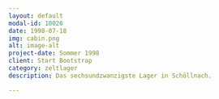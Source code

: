 ```yaml
---
layout: default
modal-id: 10026
date: 1998-07-18
img: cabin.png
alt: image-alt
project-date: Sommer 1998
client: Start Bootstrap
category: zeltlager
description: Das sechsundzwanzigste Lager in Schöllnach.

---
```

